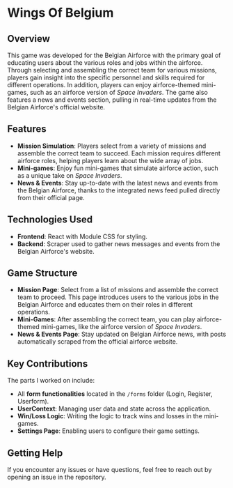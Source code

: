 # Wings Of Belgium

## Overview
This game was developed for the Belgian Airforce with the primary goal of educating users about the various roles and jobs within the airforce. Through selecting and assembling the correct team for various missions, players gain insight into the specific personnel and skills required for different operations. In addition, players can enjoy airforce-themed mini-games, such as an airforce version of *Space Invaders*. The game also features a news and events section, pulling in real-time updates from the Belgian Airforce's official website.

## Features
- **Mission Simulation**: Players select from a variety of missions and assemble the correct team to succeed. Each mission requires different airforce roles, helping players learn about the wide array of jobs.
- **Mini-games**: Enjoy fun mini-games that simulate airforce action, such as a unique take on *Space Invaders*.
- **News & Events**: Stay up-to-date with the latest news and events from the Belgian Airforce, thanks to the integrated news feed pulled directly from their official page.

## Technologies Used
- **Frontend**: React with Module CSS for styling.
- **Backend**: Scraper used to gather news messages and events from the Belgian Airforce's website.

## Game Structure
- **Mission Page**: Select from a list of missions and assemble the correct team to proceed. This page introduces users to the various jobs in the Belgian Airforce and educates them on their roles in different operations.
- **Mini-Games**: After assembling the correct team, you can play airforce-themed mini-games, like the airforce version of *Space Invaders*.
- **News & Events Page**: Stay updated on Belgian Airforce news, with posts automatically scraped from the official airforce website.

## Key Contributions
The parts I worked on include:
- All **form functionalities** located in the `/forms` folder (Login, Register, Userform).
- **UserContext**: Managing user data and state across the application.
- **Win/Loss Logic**: Writing the logic to track wins and losses in the mini-games.
- **Settings Page**: Enabling users to configure their game settings.

## Getting Help
If you encounter any issues or have questions, feel free to reach out by opening an issue in the repository.
